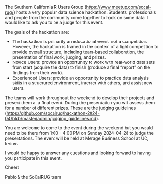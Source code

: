 The Southern California R Users Group (https://www.meetup.com/socal-rug/) hosts a very popular data science hackathon. Students, professionals and people from the community come together to hack on some data. I would like to ask you to be a judge for this event.

The goals of the hackathon are:
* The hackathon is primarily an educational event, not a competition. However, the hackathon is framed in the context of a light competition to provide overall structure, including team-based collaboration, the presentation of final work, judging, and prizes.
* Novice Users: provide an opportunity to work with real-world data sets from start (acquire the data) to finish (produce a final “report” on the findings from their work).
* Experienced Users: provide an opportunity to practice data analysis skills in a structured environment, interact with others, and assist new users.

The teams will work throughout the weekend to develop their projects and present them at a final event. During the presentation you will assess them for a number of different prizes. These are the judging guidelines (https://github.com/socalrug/hackathon-2024-04/blob/master/admin/judging_guidelines.md).

You are welcome to come to the event during the weekend but you would need to be there from 1:00 - 4:00 PM on Sunday 2024-04-28 to judge the presentations. The event will be held at Merage Business School at UC, Irvine.

I would be happy to answer any questions and looking forward to having you participate in this event.

Cheers

Pablo & the SoCalRUG team 